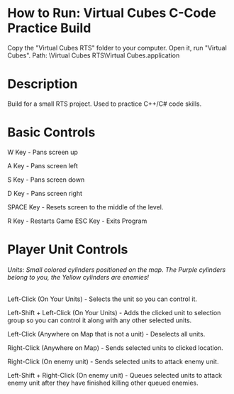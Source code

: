 # How to Run: Virtual Cubes C-Code Practice Build
Copy the "Virtual Cubes RTS" folder to your computer. Open it, run "Virtual Cubes".
Path: \Virtual Cubes RTS\Virtual Cubes.application

# Description
Build for a small RTS project. Used to practice C++/C# code skills.

# Basic Controls

W Key - Pans screen up

A Key - Pans screen left

S Key - Pans screen down

D Key - Pans screen right


SPACE Key - Resets screen to the middle of the level.

R Key - Restarts Game
ESC Key - Exits Program

# Player Unit Controls
###### Units: Small colored cylinders positioned on the map. The Purple cylinders belong to you, the Yellow cylinders are enemies!

Left-Click (On Your Units) - Selects the unit so you can control it.

Left-Shift + Left-Click (On Your Units) - Adds the clicked unit to selection group so you can control it along with any other selected units.

Left-Click (Anywhere on Map that is not a unit) - Deselects all units.

Right-Click (Anywhere on Map) - Sends selected units to clicked location.

Right-Click (On enemy unit) - Sends selected units to attack enemy unit.

Left-Shift + Right-Click (On enemy unit) - Queues selected units to attack enemy unit after they have finished killing other queued enemies.

